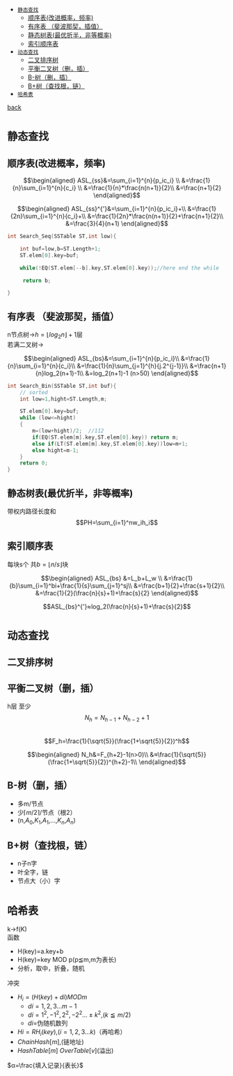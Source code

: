 + [`静态查找`](#静态查找)
  + [顺序表(改进概率，频率)](#顺序表改进概率频率)
  + [有序表 （斐波那契，插值）](#有序表-斐波那契插值)
  + [静态树表(最优折半，非等概率)](#静态树表最优折半非等概率)
  + [索引顺序表](#索引顺序表)
+ [`动态查找`](#动态查找)
  + [二叉排序树](#二叉排序树)
  + [平衡二叉树（删，插）](#平衡二叉树删插)
  + [B-树（删，插）](#b-树删插)
  + [B+树（查找根，链）](#b树查找根链)
+ [`哈希表`](#哈希表)


[back](README.md)
# `静态查找`
## 顺序表(改进概率，频率)
 
$$\begin{aligned} 
  ASL_{ss}&=\sum_{i=1}^{n}{p_ic_i} \\
  &=\frac{1}{n}\sum_{i=1}^{n}{c_i} \\
  &=\frac{1}{n}*\frac{n(n+1)}{2}\\  
  &=\frac{n+1}{2}
\end{aligned}$$   

$$\begin{aligned}
  ASL_{ss}^{'}&=\sum_{i=1}^{n}{p_ic_i}+\\
  &=\frac{1}{2n}\sum_{i=1}^{n}{c_i}+\\
  &=\frac{1}{2n}*\frac{n(n+1)}{2}+\frac{n+1}{2}\\
  &=\frac{3}{4}(n+1)
\end{aligned}$$

<!-- $ASL_{ss}=\frac{1}{n}\sum_{i=1}^{n}(n-i+1)$  
$ASL^{ss}=\frac{n+1}{2}$ -->
```c++
int Search_Seq(SSTable ST,int low){

    int buf=low,b=ST.Length+1;
    ST.elem[0].key=buf;

    while(!EQ(ST.elem[--b].key,ST.elem[0].key));//here end the while

     return b;

}
```
## 有序表 （斐波那契，插值）
n节点树→$h=\lfloor log_2n\rfloor+1$层  
若满二叉树→

$$\begin{aligned}
  ASL_{bs}&=\sum_{i=1}^{n}{p_ic_i}\\
  &=\frac{1}{n}\sum_{i=1}^{n}{c_i}\\
  &=\frac{1}{n}\sum_{j=1}^{h}{j.2^{j-1}}\\
  &=\frac{n+1}{n}log_2(n+1)-1\\ 
  &=log_2(n+1)-1 (n>50)
\end{aligned}$$

```c++
int Search_Bin(SSTable ST,int buf){
    // sorted 
    int low=1,hight=ST.Length,m;

    ST.elem[0].key=buf;
    while (low<=hight)
    {
        m=(low+hight)/2;  //112
        if(EQ(ST.elem[m].key,ST.elem[0].key)) return m;
        else if(LT(ST.elem[m].key,ST.elem[0].key))low=m+1;
        else hight=m-1;
    }
    return 0;
}
```
## 静态树表(最优折半，非等概率)
带权内路径长度和  
$$PH=\sum_{i=1}^nw_ih_i$$
## 索引顺序表
每块s个 共$b=\lfloor n/s\rfloor$块  

$$\begin{aligned}
  ASL_{bs} &=L_b+L_w \\
&=\frac{1}{b}\sum_{i=1}^bi+\frac{1}{s}\sum_{j=1}^sj\\
&=\frac{b+1}{2}+\frac{s+1}{2}\\
&=\frac{1}{2}(\frac{n}{s}+1)+\frac{s}{2}
\end{aligned}$$

$$ASL_{bs}^{'}≈log_2(\frac{n}{s}+1)+\frac{s}{2}$$

# `动态查找`
## 二叉排序树
## 平衡二叉树（删，插）
h层  至少  
$$N_h=N_{h-1}+N_{h-2}+1$$  
$$F_h=\frac{1}{\sqrt{5}}(\frac{1+\sqrt{5}}{2})^h$$  
   
$$\begin{aligned}
  N_h&=F_{h+2}-1(n>0)\\
  &≈\frac{1}{\sqrt{5}}(\frac{1+\sqrt{5}}{2})^{h+2}-1\\
\end{aligned}$$  
## B-树（删，插）
+ 多m/节点
+ 少$\lceil m/2\rceil$/节点（根2）
+ (n,$A_0$,$K_1$,$A_1$,...,$K_n$,$A_n$)
## B+树（查找根，链）
+ n子n字
+ 叶全字，链
+ 节点大（小）字
# `哈希表`
k→f(K)  
函数
- H(key)=a.key+b
- H(key)=key MOD p(p≦m,m为表长)
- 分析，取中，折叠，随机 
 
冲突
- $H_i=(H(key)+di) MOD m$ 
  - $di=1,2,3...m-1$
  - $di=1^2,-1^2,2^2,-2^2...±k^2$,($k≦m/2$)
  - $di=$伪随机数列
- $Hi=RH_i(key)$,($i=1,2,3...k$)（再哈希）
- $ChainHash[m]$,(链地址)
- $HashTable[m]$ $OverTable[v]$(溢出)

$α=\frac{填入记录}{表长}$
